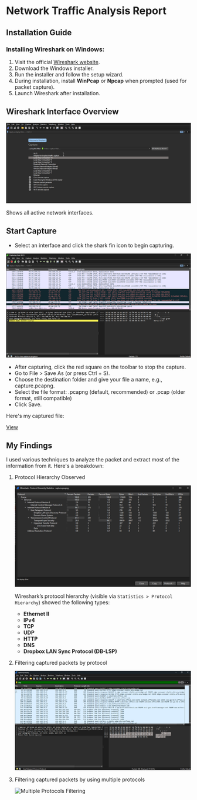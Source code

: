 # Network Traffic Analysis Report

## Installation Guide

### Installing Wireshark on Windows:

1. Visit the official [Wireshark website](https://www.wireshark.org/download.html).
2. Download the Windows installer.
3. Run the installer and follow the setup wizard.
4. During installation, install **WinPcap** or **Npcap** when prompted (used for packet capture).
5. Launch Wireshark after installation.

## Wireshark Interface Overview

 ![Wireshark Interface](screenshots/wireshark-interface.png)

 Shows all active network interfaces.

## Start Capture

 -  Select an interface and click the shark fin icon to begin capturing.
   
   ![Capture Packets](screenshots/packet-cature.png)

 - After capturing, click the red square on the toolbar to stop the capture.
 - Go to File > Save As (or press Ctrl + S).
 - Choose the destination folder and give your file a name, e.g., capture.pcapng.
 - Select the file format:
    .pcapng (default, recommended)
     or .pcap (older format, still compatible)
 - Click Save.

Here's my captured file:

[View](/capture.pcapng)

## My Findings

 I used various techniques to analyze the packet and extract most of the information from it. Here's a breakdown:

 1. Protocol Hierarchy Observed

    ![Protocol Hierarchy](screenshots/protocol-hierarchy.png)

    Wireshark’s protocol hierarchy (visible via `Statistics > Protocol Hierarchy`) showed the following types:
    
    - **Ethernet II**
    - **IPv4**
    - **TCP**
    - **UDP**
    - **HTTP**
    - **DNS**
    - **Dropbox LAN Sync Protocol (DB-LSP)**
 
 2. Filtering captured packets by protocol

    ![Packet Filter](screenshots/packet-filtering.png)
    
 3. Filtering captured packets by using multiple protocols

    ![Multiple Protocols Filtering](screenshots/multi-protocol-filtering.png)
